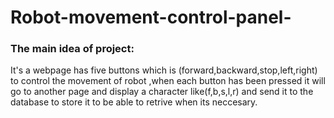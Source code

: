 # Robot-movement-control-panel-

### The main idea of project:
It's a webpage has five buttons which is (forward,backward,stop,left,right) to control the movement of robot ,when each button has been pressed it will go to another page and display a character like(f,b,s,l,r) and send it to the database to store it to be able to retrive when its neccesary.
